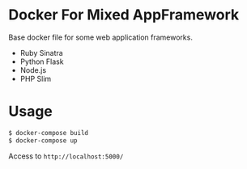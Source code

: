 Docker For Mixed AppFramework
==============================

Base docker file for some web application frameworks.

* Ruby Sinatra
* Python Flask
* Node.js
* PHP Slim

Usage
======

```bash
$ docker-compose build
$ docker-compose up
```

Access to `http://localhost:5000/`

